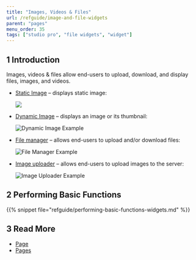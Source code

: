```yaml
---
title: "Images, Videos & Files"
url: /refguide/image-and-file-widgets
parent: "pages"
menu_order: 35
tags: ["studio pro", "file widgets", "widget"]
---
```


## 1 Introduction

Images, videos & files allow end-users to upload, download, and display files, images, and videos. 

* [Static Image](image) – displays static image:

    ![](/attachments/refguide/modeling/pages/image-and-file-widgets/image-design-mode-example.png)

* [Dynamic Image](image-viewer) – displays an image or its thumbnail:

    ![Dynamic Image Example](/attachments/refguide/modeling/pages/image-and-file-widgets/image-viewer-example.png)

* [File manager](file-manager) – allows end-users to upload and/or download files:

    ![File Manager Example](/attachments/refguide/modeling/pages/image-and-file-widgets/file-manager-example.png)

* [Image uploader](image-uploader) – allows end-users to upload images to the server:

    ![Image Uploader Example](/attachments/refguide/modeling/pages/image-and-file-widgets/image-uploader-example.png)


## 2 Performing Basic Functions

{{% snippet file="refguide/performing-basic-functions-widgets.md" %}}

## 3 Read More

* [Page](page)
* [Pages](pages)